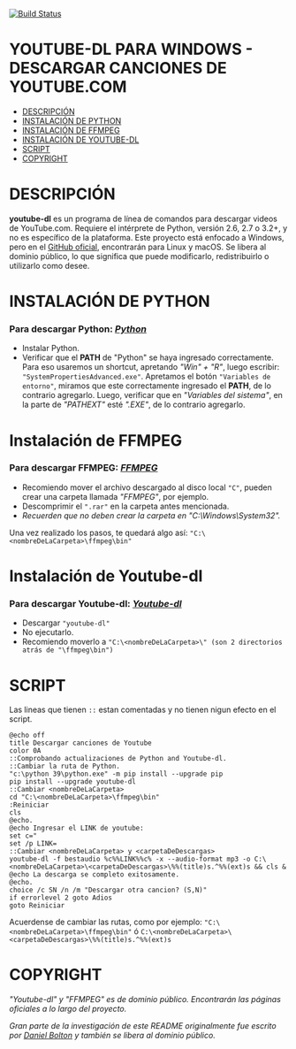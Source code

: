 [![Build Status](https://github.com/ytdl-org/youtube-dl/workflows/CI/badge.svg)](https://github.com/ytdl-org/youtube-dl/actions?query=workflow%3ACI)

# YOUTUBE-DL PARA WINDOWS - DESCARGAR CANCIONES DE YOUTUBE.COM

- [DESCRIPCIÓN](#descripción)
- [INSTALACIÓN DE PYTHON](#instalación-de-python)
- [INSTALACIÓN DE FFMPEG](#instalación-de-ffmpeg)
- [INSTALACIÓN DE YOUTUBE-DL](#instalación-de-youtube-dl)
- [SCRIPT](#script)
- [COPYRIGHT](#copyright)

# DESCRIPCIÓN

**youtube-dl** es un programa de línea de comandos para descargar videos de YouTube.com. Requiere el intérprete de Python, versión 2.6, 2.7 o 3.2+, y no es específico de la plataforma. Este proyecto está enfocado a Windows, pero en el [GitHub oficial](https://github.com/ytdl-org/youtube-dl), encontrarán para Linux y macOS. Se libera al dominio público, lo que significa que puede modificarlo, redistribuirlo o utilizarlo como desee.

# INSTALACIÓN DE PYTHON

### Para descargar Python: *[Python](https://www.python.org/downloads/)*
    
- Instalar Python.
- Verificar que el **PATH** de "Python" se haya ingresado correctamente. Para eso usaremos un shortcut, apretando *"Win" + "R"*, luego escribir: `"SystemPropertiesAdvanced.exe"`. Apretamos el botón `"Variables de entorno"`, miramos que este correctamente ingresado el **PATH**, de lo contrario agregarlo. Luego, verificar que en *"Variables del sistema"*, en la parte de *"PATHEXT"* esté *".EXE"*, de lo contrario agregarlo.

# Instalación de FFMPEG

### Para descargar FFMPEG: *[FFMPEG](https://ffmpeg.org/download.html#build-windows)*

- Recomiendo mover el archivo descargado al disco local `"C"`, pueden crear una carpeta llamada *"FFMPEG"*, por ejemplo.
- Descomprimir el `".rar"` en la carpeta antes mencionada.
- *Recuerden que no deben crear la carpeta en "C:\Windows\System32".*

Una vez realizado los pasos, te quedará algo así: `"C:\<nombreDeLaCarpeta>\ffmpeg\bin"`

# Instalación de Youtube-dl

### Para descargar Youtube-dl: *[Youtube-dl](http://ytdl-org.github.io/youtube-dl/)*

- Descargar `"youtube-dl"`
- No ejecutarlo.
- Recomiendo moverlo a `"C:\<nombreDeLaCarpeta>\" (son 2 directorios atrás de "\ffmpeg\bin")`

# SCRIPT

Las lineas que tienen `::` estan comentadas y no tienen nigun efecto en el script.

```
@echo off
title Descargar canciones de Youtube
color 0A
::Comprobando actualizaciones de Python and Youtube-dl.
::Cambiar la ruta de Python.
"c:\python 39\python.exe" -m pip install --upgrade pip
pip install --upgrade youtube-dl
::Cambiar <nombreDeLaCarpeta>
cd "C:\<nombreDeLaCarpeta>\ffmpeg\bin"
:Reiniciar
cls
@echo.
@echo Ingresar el LINK de youtube:
set c="
set /p LINK=
::Cambiar <nombreDeLaCarpeta> y <carpetaDeDescargas>
youtube-dl -f bestaudio %c%%LINK%%c% -x --audio-format mp3 -o C:\<nombreDeLaCarpeta>\<carpetaDeDescargas>\%%(title)s.^%%(ext)s && cls & @echo La descarga se completo exitosamente.
@echo.
choice /c SN /n /m "Descargar otra cancion? (S,N)"
if errorlevel 2 goto Adios
goto Reiniciar
```

Acuerdense de cambiar las rutas, como por ejemplo: `"C:\<nombreDeLaCarpeta>\ffmpeg\bin"` ó `C:\<nombreDeLaCarpeta>\<carpetaDeDescargas>\%%(title)s.^%%(ext)s`

# COPYRIGHT

*"Youtube-dl" y "FFMPEG" es de dominio público. Encontrarán las páginas oficiales a lo largo del proyecto.*

*Gran parte de la investigación de este README originalmente fue escrito por [Daniel Bolton](https://github.com/dbbolton) y también se libera al dominio público.*
